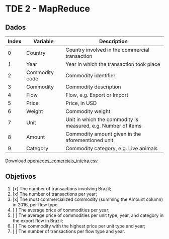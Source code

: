 # TDE 2 - MapReduce

## Dados
| Index | Variable       | Description                                                   |
|-------|----------------|---------------------------------------------------------------|
| 0     | Country        | Country involved in the commercial transaction                |
| 1     | Year           | Year in which the transaction took place                      |
| 2     | Commodity code | Commodity identifier                                          |
| 3     | Commodity      | Commodity description                                         |
| 4     | Flow           | Flow, e.g. Export or Import                                   |
| 5     | Price          | Price, in USD                                                 |
| 6     | Weight         | Commodity weight                                              |
| 7     | Unit           | Unit in which the commodity is measured, e.g. Number of items |
| 8     | Amount         | Commodity amount given in the aforementioned unit             |
| 9     | Category       | Commodity category, e.g. Live animals                         |

Download [operacoes_comerciais_inteira.csv](https://drive.google.com/u/0/uc?id=1CK_LD7xX55J1C0Aqoilhoj1UkK06UBwQ&export=download)

## Objetivos
1. [x] The number of transactions involving Brazil;
2. [x] The number of transactions per year;
3. [x] The most commercialized commodity (summing the Amount column) in 2016, per flow type.
4. [ ] The average price of commodities per year;
5. [ ] The average price of commodities per unit type, year, and category in the export flow in Brazil;
6. [ ] The commodity with the highest price per unit type and year;
7. [ ] The number of transactions per flow type and year.